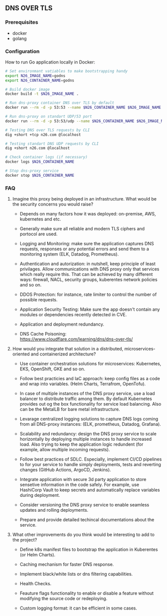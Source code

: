 ## DNS OVER TLS

### Prerequisites
- docker
- golang 

### Configuration

How to run Go application locally in Docker:

```bash
# Set environmant vatiables to make bootstrapping handy
export N26_IMAGE_NAME=godns
export N26_CONTAINER_NAME=godns

# Build docker image
docker build -t $N26_IMAGE_NAME .

# Run dns-proxy container DNS over TLS by default
docker run --rm -d -p 53:53 --name $N26_CONTAINER_NAME $N26_IMAGE_NAME

# Run dns-proxy on standart UDP/53 port
docker run --rm -d -p 53:53/udp --name $N26_CONTAINER_NAME $N26_IMAGE_NAME udp

# Testing DNS over TLS requests by CLI
dig +short +tcp n26.com @localhost

# Testing standart DNS UDP requests by CLI
dig +short n26.com @localhost

# Check container logs (if necessary)
docker logs $N26_CONTAINER_NAME

# Stop dns-proxy service
docker stop $N26_CONTAINER_NAME
```
### FAQ

1) Imagine this proxy being deployed in an infrastructure. What would be the security
concerns you would raise?
    
    * Depends on many factors how it was deployed: on-premise, AWS, kubernetes and etc. 
    
    * Generally make sure all reliable and modern TLS ciphers and portocol are used. 

    * Logging and Monitoring: make sure the application captures DNS requests, responses or any potential errors and send them to a monitoring system (ELK, Datadog, Prometheus).

    * Authentication and autorization: in nutshell, keep principle of least privilages. Allow communications with DNS proxy only that services which really require this. That can be achieved by many different ways: firewall, NACL, security groups, kuberentes network policies and so on.

    * DDOS Protection: for instance, rate limiter to control the number of possible requests.

    * Application Security Testing: Make sure the app doesn't contain any modules or dependencies recently detected in CVE. 

    * Application and deployment redundancy.

    * DNS Cache Poisoning: https://www.cloudflare.com/learning/dns/dns-over-tls/

2) How would you integrate that solution in a distributed, microservices-oriented and
containerized architecture?

    * Use container orchestration solutions for microservices: Kubernetes, EKS, OpenShift, GKE and so on. 

    * Follow best practicies and IaC approach: keep config files as a code and wrap into variables. (Helm Charts, Terrafrom, OpenTofu).

    * In case of multiple instances of the DNS proxy service, use a load balancer to distribute traffic among them. By default Kubernetes provides out og the box functionality for service load balancing. Also can be the MetalLB for bare metal infrastructure. 

    * Levarage centralized logging solutions to capture DNS logs coming from all DNS-proxy instances: (ELK, prometheus, Datadog, Grafana).

    * Scalability and redundancy: design the DNS proxy service to scale horizontally by deploying multiple instances to handle increased load. Also trying to keep the application logic redundent (for example, allow multiple incoming requests). 

    * Follow best practices of SDLC. Especially, implement CI/CD pipelines to for your service to handle simply deployments, tests and reverting changes (GitHub Actions, ArgoCD, Jenkins).

    * Integrate application with secure 3d party application to store sensetive information in the code safely. For example, use HashiCorp Vault to keep secrets and automatically replace variables during deployment.

    * Consider versioning the DNS proxy service to enable seamless updates and rolling deployments.

    * Prepare and provide detailed techincal documentations about the service. 

3) What other improvements do you think would be interesting to add to the project?

    * Define k8s manifest files to bootstrap the application in Kuberentes (or Helm Charts). 
    
    * Caching mechanism for faster DNS response.

    * Implement black/white lists or dns filtering capabilities. 

    * Health Checks.

    * Feauture flags functionality to enable or disable a feature without modifying the source code or redeploying.

    * Custom logging format: it can be efficient in some cases. 
